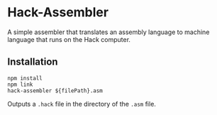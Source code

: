# Hack-Assembler

A simple assembler that translates an assembly language to machine language that runs on the Hack computer.

## Installation

```
npm install
npm link
hack-assembler ${filePath}.asm
```

Outputs a `.hack` file in the directory of the `.asm` file.
